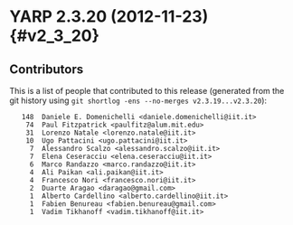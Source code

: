 YARP 2.3.20 (2012-11-23)                                              {#v2_3_20}
========================

Contributors
------------

This is a list of people that contributed to this release (generated from the
git history using `git shortlog -ens --no-merges v2.3.19...v2.3.20`):

```
   148	Daniele E. Domenichelli <daniele.domenichelli@iit.it>
    74	Paul Fitzpatrick <paulfitz@alum.mit.edu>
    31	Lorenzo Natale <lorenzo.natale@iit.it>
    10	Ugo Pattacini <ugo.pattacini@iit.it>
     7	Alessandro Scalzo <alessandro.scalzo@iit.it>
     7	Elena Ceseracciu <elena.ceseracciu@iit.it>
     6	Marco Randazzo <marco.randazzo@iit.it>
     4	Ali Paikan <ali.paikan@iit.it>
     4	Francesco Nori <francesco.nori@iit.it>
     2	Duarte Aragao <daragao@gmail.com>
     1	Alberto Cardellino <alberto.cardellino@iit.it>
     1	Fabien Benureau <fabien.benureau@gmail.com>
     1	Vadim Tikhanoff <vadim.tikhanoff@iit.it>
```
